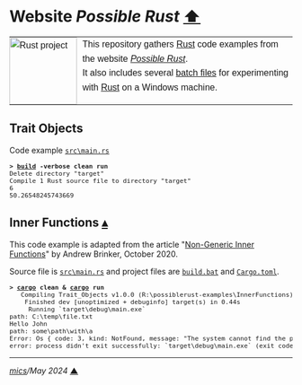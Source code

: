 # <span id="top">Website <i>Possible Rust</i></span> <span style="size:30%;"><a href="../README.md">⬆</a></span>

<table style="font-family:Helvetica,Arial;line-height:1.6;">
  <tr>
  <td style="border:0;padding:0 10px 0 0;min-width:120px;"><a href="https://www.rust-lang.org/" rel="external"><img src="https://www.rust-lang.org/static/images/rust-logo-blk.svg" width="120" alt="Rust project"/></a></td>
  <td style="border:0;padding:0;vertical-align:text-top;">This repository gathers <a href="https://www.rust-lang.org/" rel="external">Rust</a> code examples from the website <a href="https://www.possiblerust.com/" rel="external"><i>Possible Rust</i></a>.<br/>
  It also includes several <a href="https://en.wikibooks.org/wiki/Windows_Batch_Scripting" rel="external">batch files</a> for experimenting with <a href="https://www.rust-lang.org/" rel="external">Rust</a> on a Windows machine.
  </td>
  </tr>
</table>

## <span id="trait_objects">Trait Objects</a>

Code example [`src\main.rs`](./TraitObjects/src/main.rs)

<pre style="font-size:80%;">
<b>&gt; <a href="TraitObjects/build.bat">build</a> -verbose clean run</b>
Delete directory "target"
Compile 1 Rust source file to directory "target"
6
50.26548245743669
</pre>

## <span id="inner_functions">Inner Functions</a> [**&#x25B4;**](#top)

This code example is adapted from the article "[Non-Generic Inner Functions](https://www.possiblerust.com/pattern/non-generic-inner-functions)" by Andrew Brinker, October 2020.

Source file is [`src\main.rs`](./InnerFunctions/src/main.rs) and project files are [`build.bat`](./InnerFunctions/build.bat) and [`Cargo.toml`](./InnerFunctions/Cargo.toml).

<pre style="font-size:80%;">
<b>&gt; <a href="https://doc.rust-lang.org/cargo/commands/cargo-run.html" rel="external">cargo</a> clean & <a href="https://doc.rust-lang.org/cargo/commands/cargo-run.html" rel="external">cargo</a> run</b>
   Compiling Trait_Objects v1.0.0 (R:\possiblerust-examples\InnerFunctions)
    Finished dev [unoptimized + debuginfo] target(s) in 0.44s
     Running `target\debug\main.exe`
path: C:\temp\file.txt
Hello John
path: some\path\with\a
Error: Os { code: 3, kind: NotFound, message: "The system cannot find the path specified." }
error: process didn't exit successfully: `target\debug\main.exe` (exit code: 1)
</pre>

***

*[mics](https://lampwww.epfl.ch/~michelou/)/May 2024* [**&#9650;**](#top)
<span id="bottom">&nbsp;</span>

<!-- link refs -->

[cargo_cli]: https://doc.rust-lang.org/cargo/commands/cargo.html
[rustc_cli]: https://man.archlinux.org/man/rustc.1.en
